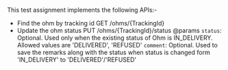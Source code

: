 This test assignment implements the following APIs:-

* Find the ohm by tracking id GET /ohms/{TrackingId}
* Update the ohm status PUT /ohms/{TrackingId}/status
    @params 
        `status`: Optional. Used only when the existing status of Ohm is IN_DELIVERY.
                  Allowed values are 'DELIVERED', 'REFUSED'
        `comment`: Optional. Used to save the remarks along with the status when status is changed form 'IN_DELIVERY' to 'DELIVERED'/'REFUSED'
